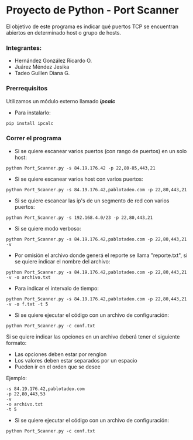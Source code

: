 # Proyecto de Python - Port Scanner

El objetivo de este programa es indicar qué puertos TCP se encuentran abiertos en determinado host o grupo de hosts.

### Integrantes:

- Hernández González Ricardo O.
- Juárez Méndez Jesika
- Tadeo Guillen Diana G.

### Prerrequisitos

Utilizamos un módulo externo llamado _**ipcalc**_

- Para instalarlo:

```bash
pip install ipcalc
```

### Correr el programa

- Si se quiere escanear varios puertos (con rango de puertos) en un solo host:

```
python Port_Scanner.py -s 84.19.176.42 -p 22,80-85,443,21
```

- Si se quiere escanear varios host con varios puertos:

```
python Port_Scanner.py -s 84.19.176.42,pablotadeo.com -p 22,80,443,21 
```

- Si se quiere escanear las ip's de un segmento de red con varios puertos:

```
python Port_Scanner.py -s 192.168.4.0/23 -p 22,80,443,21 
```

- Si se quiere modo verboso: 

```
python Port_Scanner.py -s 84.19.176.42,pablotadeo.com -p 22,80,443,21 -v 
```

- Por omisión el archivo donde generá el reporte se llama "reporte.txt", si se quiere indicar el nombre del archivo:

```
python Port_Scanner.py -s 84.19.176.42,pablotadeo.com -p 22,80,443,21 -v -o archivo.txt
```

- Para indicar el intervalo de tiempo:

```
python Port_Scanner.py -s 84.19.176.42,pablotadeo.com -p 22,80,443,21 -v -o f.txt -t 5
```

- Si se quiere ejecutar el código con un archivo de configuración:

```
python Port_Scanner.py -c conf.txt
```

Si se quiere indicar las opciones en un archivo deberá tener el siguiente formato:

- Las opciones deben estar por renglon
- Los valores deben estar separados por un espacio
- Pueden ir en el orden que se desee

Ejemplo:

```
-s 84.19.176.42,pablotadeo.com
-p 22,80,443,53
-v
-o archivo.txt
-t 5
```

- Si se quiere ejecutar el código con un archivo de configuración:

```
python Port_Scanner.py -c conf.txt
```